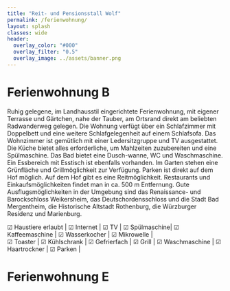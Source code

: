 ```yaml
---
title: "Reit- und Pensionsstall Wolf"
permalink: /ferienwohnung/
layout: splash
classes: wide
header:
  overlay_color: "#000"
  overlay_filter: "0.5"
  overlay_image: ../assets/banner.png
---
```


# Ferienwohnung B  
Ruhig gelegene, im Landhausstil eingerichtete Ferienwohnung, mit eigener Terrasse und Gärtchen, nahe der Tauber, am Ortsrand direkt am beliebten Radwanderweg gelegen. Die Wohnung verfügt über ein Schlafzimmer mit Doppelbett und eine weitere Schlafgelegenheit auf einem Schlafsofa. Das Wohnzimmer ist gemütlich mit einer Ledersitzgruppe und TV ausgestattet. Die Küche bietet alles erforderliche, um Mahlzeiten zuzubereiten und eine Spülmaschine. Das Bad bietet eine Dusch-wanne, WC und Waschmaschine. Ein Essbereich mit Esstisch ist ebenfalls vorhanden. Im Garten stehen eine Grünfläche und Grillmöglichkeit zur Verfügung. Parken ist direkt auf dem Hof möglich. Auf dem Hof gibt es eine Reitmöglichkeit. Restaurants und Einkaufsmöglichkeiten findet man in ca. 500 m Entfernung. Gute Ausflugsmöglichkeiten in der Umgebung sind das Renaissance- und Barockschloss Weikersheim, das Deutschordensschloss und die Stadt Bad Mergentheim, die Historische Altstadt Rothenburg, die Würzburger Residenz und Marienburg.

&#9745; Haustiere erlaubt | &#9745; Internet | &#9745; TV | &#9745; Spülmaschine| &#9745; Kaffeemaschine | &#9745; Wasserkocher | &#9745; Mikrowelle |  
&#9745; Toaster | &#9745; Kühlschrank | &#9745; Gefrierfach | &#9745; Grill | &#9745; Waschmaschine | &#9745; Haartrockner | &#9745; Parken |  

# Ferienwohnung E



